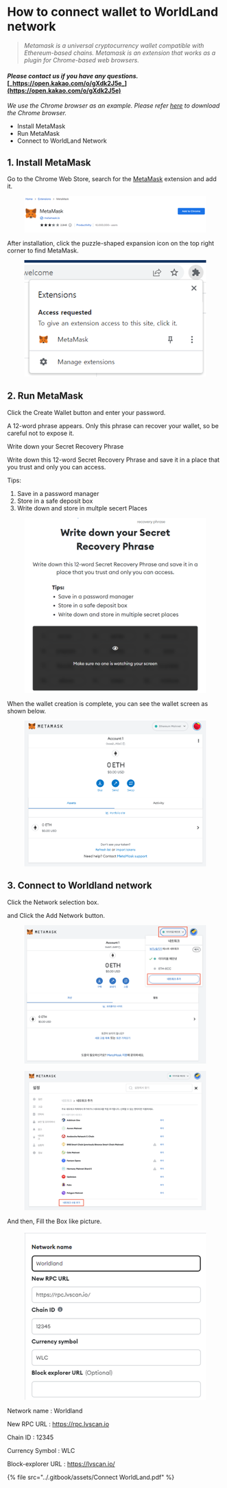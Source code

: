 # How to connect wallet to WorldLand network

> _Metamask is a universal cryptocurrency wallet compatible with Ethereum-based chains. Metamask is an extension that works as a plugin for Chrome-based web browsers._

#### _Please contact us if you have any questions._ [_https://open.kakao.com/o/gXdk2J5e_](https://open.kakao.com/o/gXdk2J5e)

_We use the Chrome browser as an example. Please refer_ [_here_](https://www.google.com/chrome) _to download the Chrome browser._

* Install MetaMask
* Run MetaMask
* Connect to WorldLand Network

## 1. Install MetaMask

Go to the Chrome Web Store, search for the [MetaMask](https://chrome.google.com/webstore/detail/metamask/nkbihfbeogaeaoehlefnkodbefgpgknn) extension and add it.

<figure><img src="../.gitbook/assets/image (2).png" alt=""><figcaption></figcaption></figure>

After installation, click the puzzle-shaped expansion icon on the top right corner to find MetaMask.

<figure><img src="../.gitbook/assets/image (1) (1).png" alt=""><figcaption></figcaption></figure>

## 2.  Run MetaMask

Click the Create Wallet button and enter your password.

A 12-word phrase appears. Only this phrase can recover your wallet, so be careful not to expose it.

Write down your Secret Recovery Phrase

Write down this 12-word Secret Recovery Phrase and save it in a place that you trust and only you can access.

Tips:

1. Save in a password manager
2. Store in a safe deposit box
3. Write down and store in multple secert Places

<figure><img src="../.gitbook/assets/image (5) (1).png" alt=""><figcaption></figcaption></figure>

When the wallet creation is complete, you can see the wallet screen as shown below.

<figure><img src="../.gitbook/assets/image (3) (1).png" alt=""><figcaption></figcaption></figure>

## 3.  Connect to Worldland network

Click the Network selection box.

and Click the Add Network button.

<figure><img src="../.gitbook/assets/image (1) (2).png" alt=""><figcaption></figcaption></figure>

<figure><img src="../.gitbook/assets/image (6) (1).png" alt=""><figcaption></figcaption></figure>

And then, Fill the Box like picture.

<figure><img src="../.gitbook/assets/Network-setup.png" alt=""><figcaption></figcaption></figure>

Network name : Worldland

New RPC URL : https://rpc.lvscan.io

Chain ID : 12345

Currency Symbol : WLC

Block-explorer URL : https://lvscan.io/



{% file src="../.gitbook/assets/Connect WorldLand.pdf" %}
